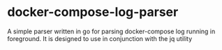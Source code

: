 # docker-compose-log-parser
A simple parser written in go for parsing docker-compose log running in foreground. It is designed to use in conjunction with the jq utility
